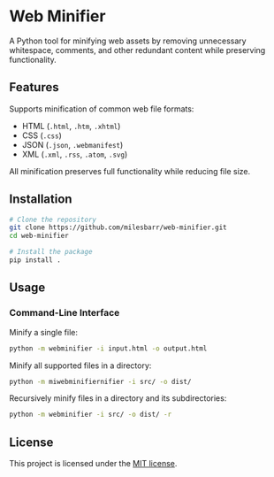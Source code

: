 # Web Minifier

A Python tool for minifying web assets by removing unnecessary whitespace,
comments, and other redundant content while preserving functionality.

## Features

Supports minification of common web file formats:

- HTML (`.html`, `.htm`, `.xhtml`)
- CSS (`.css`)
- JSON (`.json`, `.webmanifest`)
- XML (`.xml`, `.rss`, `.atom`, `.svg`)

All minification preserves full functionality while reducing file size.

## Installation

```bash
# Clone the repository
git clone https://github.com/milesbarr/web-minifier.git
cd web-minifier

# Install the package
pip install .
```

## Usage

### Command-Line Interface

Minify a single file:
```bash
python -m webminifier -i input.html -o output.html
```

Minify all supported files in a directory:
```bash
python -m miwebminifiernifier -i src/ -o dist/
```

Recursively minify files in a directory and its subdirectories:
```bash
python -m webminifier -i src/ -o dist/ -r
```

## License

This project is licensed under the [MIT license](LICENSE).
